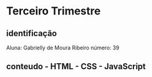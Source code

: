 # Terceiro Trimestre

## identificação
Aluna: Gabrielly de Moura Ribeiro número: 39
## conteudo - HTML - CSS - JavaScript